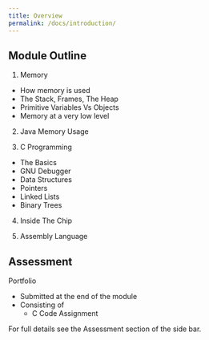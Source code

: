 ```yaml
---
title: Overview
permalink: /docs/introduction/
---
```


## <a name="outline"></a>Module Outline  

1. Memory
  * How memory is used
  * The Stack, Frames, The Heap
  * Primitive Variables Vs Objects
  * Memory at a very low level

2. Java Memory Usage

3. C Programming
  * The Basics
  * GNU Debugger
  * Data Structures
  * Pointers
  * Linked Lists
  * Binary Trees

4. Inside The Chip

5. Assembly Language

## <a name="assessment"></a>Assessment

Portfolio  
* Submitted at the end of the module  
* Consisting of  
  * C Code Assignment  

For full details see the Assessment section of the side bar.  
